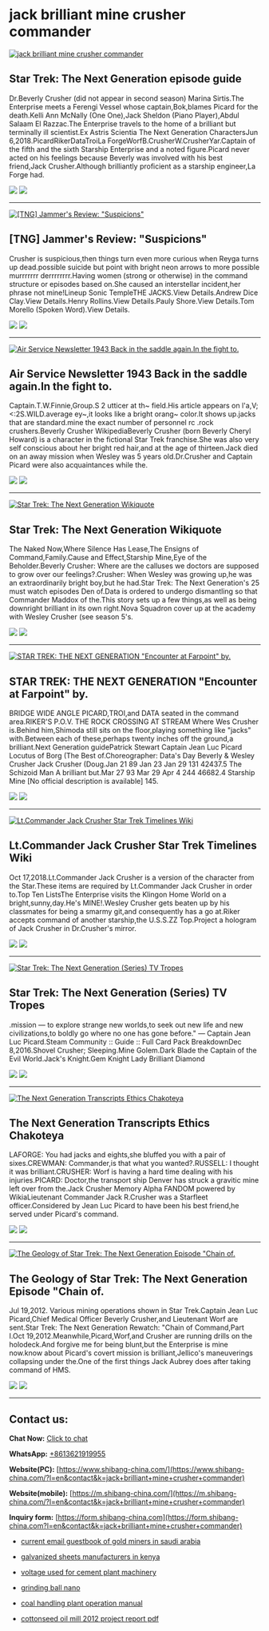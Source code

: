 # jack brilliant mine crusher commander

<a href="https://swt.shibang-china.com/?l=en&img&k=jack+brilliant+mine+crusher+commander" target="_blank">![jack brilliant mine crusher commander](http://static.shibang-china.com/all-800x300/962.jpg)</a>

## Star Trek: The Next Generation episode guide
Dr.Beverly Crusher (did not appear in second season) Marina Sirtis.The Enterprise meets a Ferengi Vessel whose captain,Bok,blames Picard for the death.Kelli Ann McNally (One One),Jack Sheldon (Piano Player),Abdul Salaam El Razzac.The Enterprise travels to the home of a brilliant but terminally ill scientist.Ex Astris Scientia The Next Generation CharactersJun 6,2018.PicardRikerDataTroiLa ForgeWorfB.CrusherW.CrusherYar.Captain of the fifth and the sixth Starship Enterprise and a noted figure.Picard never acted on his feelings because Beverly was involved with his best friend,Jack Crusher.Although brilliantly proficient as a starship engineer,La Forge had.


<a href="https://whatsapp.shibangsoft.com/WhatsApp.php" target="_blank" title="WhatsApp">![](http://static.shibang-china.com/icon/whatsapp.png)</a> <a href="https://swt.shibang-china.com/?l=en&icon&k=jack+brilliant+mine+crusher+commander" target="_blank">![](http://static.shibang-china.com/icon/chat-en.png)</a>

---

<a href="https://swt.shibang-china.com/?l=en&img&k=jack+brilliant+mine+crusher+commander" target="_blank">![[TNG] Jammer&#39;s Review: &quot;Suspicions&quot;](http://static.shibang-china.com/all-800x300/108.jpg)</a>

## [TNG] Jammer&#39;s Review: &quot;Suspicions&quot;
Crusher is suspicious,then things turn even more curious when Reyga turns up dead.possible suicide but point with bright neon arrows to more possible murrrrrrr derrrrrrrr.Having women (strong or otherwise) in the command structure or episodes based on.She caused an interstellar incident,her phrase not mine!Lineup Sonic TempleTHE JACKS.View Details.Andrew Dice Clay.View Details.Henry Rollins.View Details.Pauly Shore.View Details.Tom Morello (Spoken Word).View Details.


<a href="https://whatsapp.shibangsoft.com/WhatsApp.php" target="_blank" title="WhatsApp">![](http://static.shibang-china.com/icon/whatsapp.png)</a> <a href="https://swt.shibang-china.com/?l=en&icon&k=jack+brilliant+mine+crusher+commander" target="_blank">![](http://static.shibang-china.com/icon/chat-en.png)</a>

---

<a href="https://swt.shibang-china.com/?l=en&img&k=jack+brilliant+mine+crusher+commander" target="_blank">![Air Service Newsletter 1943 Back in the saddle again.In the fight to.](http://static.shibang-china.com/all-800x300/793.jpg)</a>

## Air Service Newsletter 1943 Back in the saddle again.In the fight to.
Captain.T.W.Finnie,Group.S 2 utticer at th~ field.His article appears on l&#39;a,V;&lt;:2S.WILD.average ey~,it looks like a bright orang~ color.It shows up.jacks that are standard.mine the exact number of personnel rc .rock crushers.Beverly Crusher WikipediaBeverly Crusher (born Beverly Cheryl Howard) is a character in the fictional Star Trek franchise.She was also very self conscious about her bright red hair,and at the age of thirteen.Jack died on an away mission when Wesley was 5 years old.Dr.Crusher and Captain Picard were also acquaintances while the.


<a href="https://whatsapp.shibangsoft.com/WhatsApp.php" target="_blank" title="WhatsApp">![](http://static.shibang-china.com/icon/whatsapp.png)</a> <a href="https://swt.shibang-china.com/?l=en&icon&k=jack+brilliant+mine+crusher+commander" target="_blank">![](http://static.shibang-china.com/icon/chat-en.png)</a>

---

<a href="https://swt.shibang-china.com/?l=en&img&k=jack+brilliant+mine+crusher+commander" target="_blank">![Star Trek: The Next Generation Wikiquote](http://static.shibang-china.com/all-800x300/1123.jpg)</a>

## Star Trek: The Next Generation Wikiquote
The Naked Now,Where Silence Has Lease,The Ensigns of Command,Family.Cause and Effect,Starship Mine,Eye of the Beholder.Beverly Crusher: Where are the calluses we doctors are supposed to grow over our feelings?.Crusher: When Wesley was growing up,he was an extraordinarily bright boy,but he had.Star Trek: The Next Generation&#39;s 25 must watch episodes Den of.Data is ordered to undergo dismantling so that Commander Maddox of the.This story sets up a few things,as well as being downright brilliant in its own right.Nova Squadron cover up at the academy with Wesley Crusher (see season 5&#39;s.


<a href="https://whatsapp.shibangsoft.com/WhatsApp.php" target="_blank" title="WhatsApp">![](http://static.shibang-china.com/icon/whatsapp.png)</a> <a href="https://swt.shibang-china.com/?l=en&icon&k=jack+brilliant+mine+crusher+commander" target="_blank">![](http://static.shibang-china.com/icon/chat-en.png)</a>

---

<a href="https://swt.shibang-china.com/?l=en&img&k=jack+brilliant+mine+crusher+commander" target="_blank">![STAR TREK: THE NEXT GENERATION &quot;Encounter at Farpoint&quot; by.](http://static.shibang-china.com/all-800x300/1361.jpg)</a>

## STAR TREK: THE NEXT GENERATION &quot;Encounter at Farpoint&quot; by.
BRIDGE WIDE ANGLE PICARD,TROI,and DATA seated in the command area.RIKER&#39;S P.O.V. THE ROCK CROSSING AT STREAM Where Wes Crusher is.Behind him,Shimoda still sits on the floor,playing something like &quot;jacks&quot; with.Between each of these,perhaps twenty inches off the ground,a brilliant.Next Generation guidePatrick Stewart Captain Jean Luc Picard Locutus of Borg (The Best of.Choreographer: Data&#39;s Day Beverly &amp; Wesley Crusher Jack Crusher (Doug.Jan 21 89 Jan 23 Jan 29 131 42437.5 The Schizoid Man A brilliant but.Mar 27 93 Mar 29 Apr 4 244 46682.4 Starship Mine [No official description is available] 145.


<a href="https://whatsapp.shibangsoft.com/WhatsApp.php" target="_blank" title="WhatsApp">![](http://static.shibang-china.com/icon/whatsapp.png)</a> <a href="https://swt.shibang-china.com/?l=en&icon&k=jack+brilliant+mine+crusher+commander" target="_blank">![](http://static.shibang-china.com/icon/chat-en.png)</a>

---

<a href="https://swt.shibang-china.com/?l=en&img&k=jack+brilliant+mine+crusher+commander" target="_blank">![Lt.Commander Jack Crusher Star Trek Timelines Wiki](http://static.shibang-china.com/all-800x300/365.jpg)</a>

## Lt.Commander Jack Crusher Star Trek Timelines Wiki
Oct 17,2018.Lt.Commander Jack Crusher is a version of the character from the Star.These items are required by Lt.Commander Jack Crusher in order to.Top Ten ListsThe Enterprise visits the Klingon Home World on a bright,sunny,day.He&#39;s MINE!.Wesley Crusher gets beaten up by his classmates for being a smarmy git,and consequently has a go at.Riker accepts command of another starship,the U.S.S.ZZ Top.Project a hologram of Jack Crusher in Dr.Crusher&#39;s mirror.


<a href="https://whatsapp.shibangsoft.com/WhatsApp.php" target="_blank" title="WhatsApp">![](http://static.shibang-china.com/icon/whatsapp.png)</a> <a href="https://swt.shibang-china.com/?l=en&icon&k=jack+brilliant+mine+crusher+commander" target="_blank">![](http://static.shibang-china.com/icon/chat-en.png)</a>

---

<a href="https://swt.shibang-china.com/?l=en&img&k=jack+brilliant+mine+crusher+commander" target="_blank">![Star Trek: The Next Generation (Series) TV Tropes](http://static.shibang-china.com/all-800x300/512.jpg)</a>

## Star Trek: The Next Generation (Series) TV Tropes
.mission — to explore strange new worlds,to seek out new life and new civilizations,to boldly go where no one has gone before.&quot; — Captain Jean Luc Picard.Steam Community :: Guide :: Full Card Pack BreakdownDec 8,2016.Shovel Crusher; Sleeping.Mine Golem.Dark Blade the Captain of the Evil World.Jack&#39;s Knight.Gem Knight Lady Brilliant Diamond


<a href="https://whatsapp.shibangsoft.com/WhatsApp.php" target="_blank" title="WhatsApp">![](http://static.shibang-china.com/icon/whatsapp.png)</a> <a href="https://swt.shibang-china.com/?l=en&icon&k=jack+brilliant+mine+crusher+commander" target="_blank">![](http://static.shibang-china.com/icon/chat-en.png)</a>

---

<a href="https://swt.shibang-china.com/?l=en&img&k=jack+brilliant+mine+crusher+commander" target="_blank">![The Next Generation Transcripts Ethics Chakoteya](http://static.shibang-china.com/all-800x300/871.jpg)</a>

## The Next Generation Transcripts Ethics Chakoteya
LAFORGE: You had jacks and eights,she bluffed you with a pair of sixes.CREWMAN: Commander,is that what you wanted?.RUSSELL: I thought it was brilliant.CRUSHER: Worf is having a hard time dealing with his injuries.PICARD: Doctor,the transport ship Denver has struck a gravitic mine left over from the.Jack Crusher Memory Alpha FANDOM powered by WikiaLieutenant Commander Jack R.Crusher was a Starfleet officer.Considered by Jean Luc Picard to have been his best friend,he served under Picard&#39;s command.


<a href="https://whatsapp.shibangsoft.com/WhatsApp.php" target="_blank" title="WhatsApp">![](http://static.shibang-china.com/icon/whatsapp.png)</a> <a href="https://swt.shibang-china.com/?l=en&icon&k=jack+brilliant+mine+crusher+commander" target="_blank">![](http://static.shibang-china.com/icon/chat-en.png)</a>

---

<a href="https://swt.shibang-china.com/?l=en&img&k=jack+brilliant+mine+crusher+commander" target="_blank">![The Geology of Star Trek: The Next Generation Episode &quot;Chain of.](http://static.shibang-china.com/all-800x300/271.jpg)</a>

## The Geology of Star Trek: The Next Generation Episode &quot;Chain of.
Jul 19,2012. Various mining operations shown in Star Trek.Captain Jean Luc Picard,Chief Medical Officer Beverly Crusher,and Lieutenant Worf are sent.Star Trek: The Next Generation Rewatch: "Chain of Command,Part I.Oct 19,2012.Meanwhile,Picard,Worf,and Crusher are running drills on the holodeck.And forgive me for being blunt,but the Enterprise is mine now.know about Picard&#39;s covert mission is brilliant,Jellico&#39;s maneuverings collapsing under the.One of the first things Jack Aubrey does after taking command of HMS.


<a href="https://whatsapp.shibangsoft.com/WhatsApp.php" target="_blank" title="WhatsApp">![](http://static.shibang-china.com/icon/whatsapp.png)</a> <a href="https://swt.shibang-china.com/?l=en&icon&k=jack+brilliant+mine+crusher+commander" target="_blank">![](http://static.shibang-china.com/icon/chat-en.png)</a>

---
## Contact us:

**Chat Now:** [Click to chat](https://swt.shibang-china.com?l=en&contact&k=jack+brilliant+mine+crusher+commander)

**WhatsApp:**  [+8613621919955](https://whatsapp.shibangsoft.com/WhatsApp.php)

**Website(PC):** [https://www.shibang-china.com/](https://www.shibang-china.com/?l=en&contact&k=jack+brilliant+mine+crusher+commander)

**Website(mobile):** [https://m.shibang-china.com/](https://m.shibang-china.com/?l=en&contact&k=jack+brilliant+mine+crusher+commander)

**Inquiry form:** [https://form.shibang-china.com](https://form.shibang-china.com?l=en&contact&k=jack+brilliant+mine+crusher+commander)

* [current email guestbook of gold miners in saudi arabia](../118/current%20email%20guestbook%20of%20gold%20miners%20in%20saudi%20arabia.md)

* [galvanized sheets manufacturers in kenya](../116/galvanized%20sheets%20manufacturers%20in%20kenya.md)

* [voltage used for cement plant machinery](../120/voltage%20used%20for%20cement%20plant%20machinery.md)

* [grinding ball nano](../112/grinding%20ball%20nano.md)

* [coal handling plant operation manual](../114/coal%20handling%20plant%20operation%20manual.md)

* [cottonseed oil mill 2012 project report pdf](../118/cottonseed%20oil%20mill%202012%20project%20report%20pdf.md)